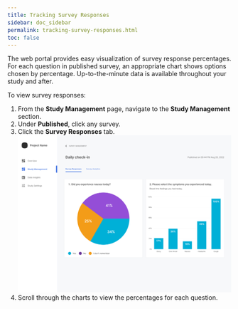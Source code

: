 ```yaml
---
title: Tracking Survey Responses
sidebar: doc_sidebar
permalink: tracking-survey-responses.html
toc: false
---
```


The web portal provides easy visualization of survey response percentages. For each question in published survey, an appropriate chart shows options chosen by percentage. Up-to-the-minute data is available throughout your study and after.

To view survey responses:

1. From the **Study Management** page, navigate to the **Study Management** section.
2. Under **Published**, click any survey.
3. Click the **Survey Responses** tab.
    ![tracking-survey-responses](../../../images/tracking-survey-responses.png)
4. Scroll through the charts to view the percentages for each question.
